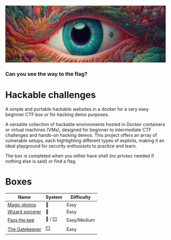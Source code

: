 
![](https://github.com/suljov/Hackable-website/blob/main/eye.jpg)

### Can you see the way to the flag?

# Hackable challenges


A simple and portable hackable websites in a docker for a very easy beginner CTF box or for hacking demo purposes. 

A versatile collection of hackable environments hosted in Docker containers or virtual machines (VMs), designed for beginner to intermediate CTF challenges and hands-on hacking demos. This project offers an array of vulnerable setups, each highlighting different types of exploits, making it an ideal playground for security enthusiasts to practice and learn.

The box is completed when you either have shell (no privesc needed if nothing else is said) or find a flag.


# Boxes

| Name | System | Difficulty |
| ---- | ---- | ---- |
| [Magic photos](https://github.com/suljov/VulnPlayground/tree/main/magic-photos) | 🐧 | Easy |
| [Wizard sorcerer](https://github.com/suljov/VulnPlayground/tree/main/wizard-sorcerer) | 🐧 | Easy |
| [Pass the kee](https://github.com/suljov/VulnPlayground/tree/main/pass-the-kee) | 🐧 / 🪟 | Easy/Medium |
| [The Gatekeeper](https://github.com/suljov/VulnPlayground/tree/main/The%20Gatekeeper) | 🪟 | Easy |



